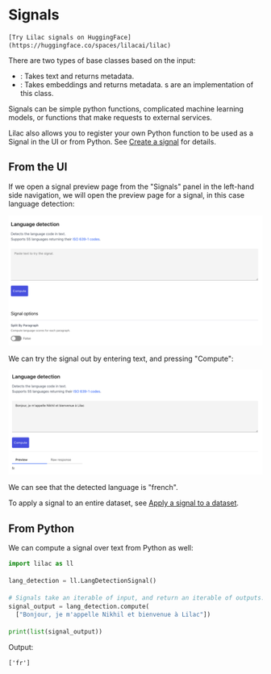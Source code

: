 # Signals

```{tip}
[Try Lilac signals on HuggingFace](https://huggingface.co/spaces/lilacai/lilac)
```

There are two types of [](#Signal) base classes based on the input:

- [](#TextSignal): Takes text and returns metadata.
- [](#TextEmbeddingSignal): Takes embeddings and returns metadata. [](#ConceptSignal)s are an
  implementation of this class.

Signals can be simple python functions, complicated machine learning models, or functions that make
requests to external services.

Lilac also allows you to register your own Python function to be used as a Signal in the UI or from
Python. See [Create a signal](signals_create.md) for details.

## From the UI

If we open a signal preview page from the "Signals" panel in the left-hand side navigation, we will
open the preview page for a signal, in this case language detection:

<img src="../_static/signals/signals_preview.png"></img>

We can try the signal out by entering text, and pressing "Compute":

<img src="../_static/signals/signals_preview_compute.png"></img>

We can see that the detected language is "french".

To apply a signal to an entire dataset, see
[Apply a signal to a dataset](../datasets/dataset_signals.md).

## From Python

We can compute a signal over text from Python as well:

```python
import lilac as ll

lang_detection = ll.LangDetectionSignal()

# Signals take an iterable of input, and return an iterable of outputs. This is very useful for performance as many signals will perform batch computation.
signal_output = lang_detection.compute(
  ["Bonjour, je m'appelle Nikhil et bienvenue à Lilac"])

print(list(signal_output))
```

Output:

```
['fr']
```
